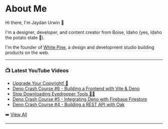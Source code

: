 # About Me

Hi there, I'm Jaydan Urwin 👋

I'm a designer, developer, and content creator from Boise, Idaho (yes, Idaho the potato state 🥔).

I'm the founder of [White Pine](https://whitepine.studio), a design and development studio building products on the web.

--- 

### 📺 Latest YouTube Videos 
<!-- YOUTUBE:START -->
- [Upgrade Your Copyright! 🎉](https://www.youtube.com/watch?v=8nDudmWLS8A)
- [Deno Crash Course #6 - Building a Frontend with Vite &amp; Deno](https://www.youtube.com/watch?v=gr6ORt1YtzQ)
- [Stop Downloading Eyedropper Tools 🎨💦](https://www.youtube.com/watch?v=exn4_2vVoLM)
- [Deno Crash Course #5 - Integrating Deno with Firebase Firestore](https://www.youtube.com/watch?v=cgN77uI8Vuo)
- [Deno Crash Course #4 - Building a REST API with Oak](https://www.youtube.com/watch?v=nqSeL9rzyB4)
<!-- YOUTUBE:END --> 

➡️ [View All](https://youtube.com/@LittleSticks) 

---

<!--
**jaydanurwin/jaydanurwin** is a ✨ _special_ ✨ repository because its `README.md` (this file) appears on your GitHub profile.

Here are some ideas to get you started:

- 🔭 I’m currently working on ...
- 🌱 I’m currently learning ...
- 👯 I’m looking to collaborate on ...
- 🤔 I’m looking for help with ...
- 💬 Ask me about ...
- 📫 How to reach me: ...
- 😄 Pronouns: ...
- ⚡ Fun fact: ...
-->
